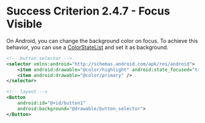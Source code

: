 # Success Criterion 2.4.7 - Focus Visible

On Android, you can change the background color on focus. To achieve this behavior, you can use a [ColorStateList](https://developer.android.com/guide/topics/resources/color-list-resource) and set it as background.

```xml
<!-- button_selector -->
<selector xmlns:android="http://schemas.android.com/apk/res/android">
    <item android:drawable="@color/highlight" android:state_focused="true" />
    <item android:drawable="@color/primary" />
</selector>

<!-- layout -->
<Button
    android:id="@+id/button1"
    android:background="@drawable/button_selector">
</Button>
```
